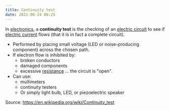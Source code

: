 ```yaml
---
title: Continuity test 
date: 2021-06-24 06:25
---
```


In [electronics](2021-06-24--06-26-00Z--electronics.md), a **continuity test**
is the checking of an [electric circuit](2021-06-24--06-26-53Z--electric_circuit.md)
to see if [electric current](2021-06-24--06-28-28Z--electric_current.md) flows
(that it is in fact a complete circuit).

* Performed by placing small voltage (LED or noise-producing component) across
	the chosen path.
* If electron flow is inhibited by:
	+ broken conductors
	+ damaged components
	+ excessive [resistance](2021-06-24--06-31-49Z--electrical_resistance_and_conductance.md)
	... the circuit is "open".
* Can use:
	+ multimeters
	+ continuity testers
	+ Or simply light bulb, LED, or piezoelectric speaker

Source: https://en.wikipedia.org/wiki/Continuity_test

